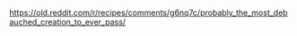 https://old.reddit.com/r/recipes/comments/g6nq7c/probably_the_most_debauched_creation_to_ever_pass/
